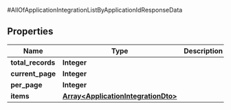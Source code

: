 #AllOfApplicationIntegrationListByApplicationIdResponseData

## Properties
Name | Type | Description | Notes
------------ | ------------- | ------------- | -------------
**total_records** | **Integer** |  | 
**current_page** | **Integer** |  | 
**per_page** | **Integer** |  | 
**items** | [**Array&lt;ApplicationIntegrationDto&gt;**](ApplicationIntegrationDto.md) |  | 

